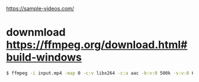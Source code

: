 https://sample-videos.com/
# downmload https://ffmpeg.org/download.html#build-windows 
```bash 
$ ffmpeg -i input.mp4 -map 0 -c:v libx264 -c:a aac -b:v:0 500k -s:v:0 640x360 -b:v:1 1000k -s:v:1 1280x720 -b:a 128k -adaptation_sets "id=0,streams=v id=1,streams=a" -f dash playlist.mpd
```

